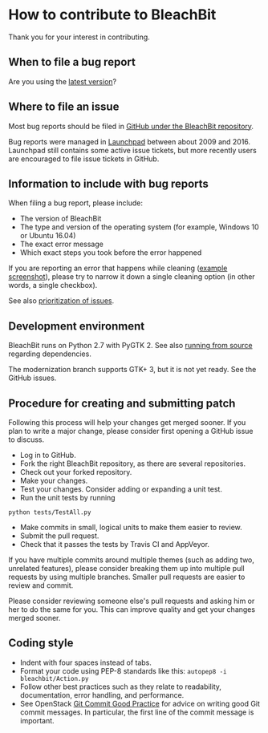 # How to contribute to BleachBit

Thank you for your interest in contributing.


## When to file a bug report

Are you using the [latest version](https://www.bleachbit.org/download)?

## Where to file an issue

Most bug reports should be filed in [GitHub under the BleachBit repository](https://github.com/bleachbit/bleachbit/issues/new).

Bug reports were managed in [Launchpad](https://bugs.launchpad.net/bleachbit/) between about 2009 and 2016. Launchpad still contains some active issue tickets, but more recently users are encouraged to file issue tickets in GitHub.


## Information to include with bug reports

When filing a bug report, please include:
* The version of BleachBit
* The type and version of the operating system (for example, Windows 10 or Ubuntu 16.04)
* The exact error message
* Which exact steps you took before the error happened

If you are reporting an error that happens while cleaning ([example screenshot](https://user-images.githubusercontent.com/22394276/31048383-42d469d8-a61c-11e7-9a7d-d149887ce2f3.jpg)), please try to narrow it down a single cleaning option (in other words, a single checkbox).

See also [prioritization of issues](https://www.bleachbit.org/contribute/prioritization-issues).


## Development environment

BleachBit runs on Python 2.7 with PyGTK 2. See also [running from source](https://docs.bleachbit.org/dev/running-from-source-code.html) regarding dependencies.

The modernization branch supports GTK+ 3, but it is not yet ready. See the GitHub issues.


## Procedure for creating and submitting patch

Following this process will help your changes get merged sooner. If you plan to write a major change, please consider first opening a GitHub issue to discuss.

* Log in to GitHub.
* Fork the right BleachBit repository, as there are several repositories.
* Check out your forked repository.
* Make your changes.
* Test your changes. Consider adding or expanding a unit test.
* Run the unit tests by running
````
python tests/TestAll.py
````
* Make commits in small, logical units to make them easier to review.
* Submit the pull request.
* Check that it passes the tests by Travis CI and AppVeyor.

If you have multiple commits around multiple themes (such as adding two, unrelated features), please consider breaking them up into multiple pull requests by using multiple branches. Smaller pull requests are easier to review and commit.

Please consider reviewing someone else's pull requests and asking him or her to do the same for you. This can improve quality and get your changes merged sooner.


## Coding style

* Indent with four spaces instead of tabs.
* Format your code using PEP-8 standards like this:
````autopep8 -i bleachbit/Action.py````
* Follow other best practices such as they relate to readability, documentation, error handling, and performance.
* See OpenStack [Git Commit Good Practice](https://wiki.openstack.org/wiki/GitCommitMessages) for advice on writing good Git commit messages. In particular, the first line of the commit message is important.
